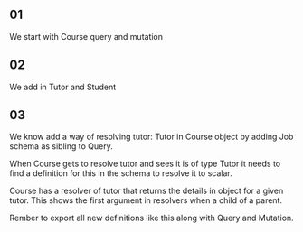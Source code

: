## 01

We start with Course query and mutation

## 02

We add in Tutor and Student

## 03

We know add a way of resolving tutor: Tutor in Course object by adding Job schema as sibling to Query.

When Course gets to resolve tutor and sees it is of type Tutor it needs to find a definition for this in the schema to resolve it to scalar.

Course has a resolver of tutor that returns the details in object for a given tutor. This shows the first argument in resolvers when a child of a parent.

Rember to export all new definitions like this along with Query and Mutation.

